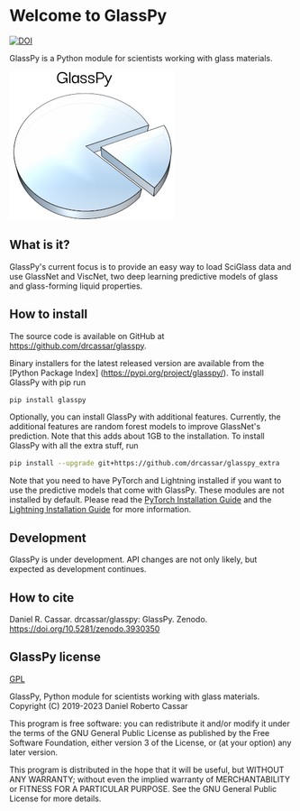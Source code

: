 # Welcome to GlassPy
[![DOI](https://zenodo.org/badge/197668520.svg)](https://zenodo.org/badge/latestdoi/197668520)

GlassPy is a Python module for scientists working with glass materials.

![Screenshot](docs/source/logo/logo_text_small.png)

## What is it?
GlassPy's current focus is to provide an easy way to load SciGlass data and use GlassNet and ViscNet, two deep learning predictive models of glass and glass-forming liquid properties.

## How to install
The source code is available on GitHub at https://github.com/drcassar/glasspy.

Binary installers for the latest released version are available from the [Python Package Index] (https://pypi.org/project/glasspy/). To install GlassPy with pip run

```sh
pip install glasspy
```

Optionally, you can install GlassPy with additional features. Currently, the additional features are random forest models to improve GlassNet's prediction. Note that this adds about 1GB to the installation. To install GlassPy with all the extra stuff, run

```sh
pip install --upgrade git+https://github.com/drcassar/glasspy_extra
```

Note that you need to have PyTorch and Lightning installed if you want to use the predictive models that come with GlassPy. These modules are not installed by default. Please read the [PyTorch Installation Guide](https://pytorch.org/get-started/locally/) and the [Lightning Installation Guide](https://lightning.ai/docs/pytorch/stable/#install-lightning) for more information.

## Development
GlassPy is under development. API changes are not only likely, but expected as development continues.

## How to cite
Daniel R. Cassar. drcassar/glasspy: GlassPy. Zenodo. https://doi.org/10.5281/zenodo.3930350

## GlassPy license
[GPL](https://github.com/drcassar/glasspy/blob/master/LICENSE)

GlassPy, Python module for scientists working with glass materials. Copyright (C) 2019-2023 Daniel Roberto Cassar

This program is free software: you can redistribute it and/or modify it under the terms of the GNU General Public License as published by the Free Software Foundation, either version 3 of the License, or (at your option) any later version.

This program is distributed in the hope that it will be useful, but WITHOUT ANY WARRANTY; without even the implied warranty of MERCHANTABILITY or FITNESS FOR A PARTICULAR PURPOSE.  See the GNU General Public License for more details.
